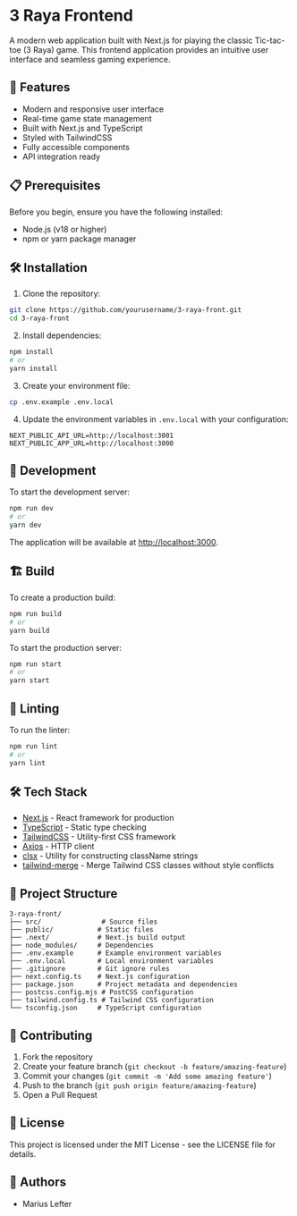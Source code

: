 # 3 Raya Frontend

A modern web application built with Next.js for playing the classic Tic-tac-toe (3 Raya) game. This frontend application provides an intuitive user interface and seamless gaming experience.

## 🚀 Features

- Modern and responsive user interface
- Real-time game state management
- Built with Next.js and TypeScript
- Styled with TailwindCSS
- Fully accessible components
- API integration ready

## 📋 Prerequisites

Before you begin, ensure you have the following installed:
- Node.js (v18 or higher)
- npm or yarn package manager

## 🛠️ Installation

1. Clone the repository:
```bash
git clone https://github.com/yourusername/3-raya-front.git
cd 3-raya-front
```

2. Install dependencies:
```bash
npm install
# or
yarn install
```

3. Create your environment file:
```bash
cp .env.example .env.local
```

4. Update the environment variables in `.env.local` with your configuration:
```env
NEXT_PUBLIC_API_URL=http://localhost:3001
NEXT_PUBLIC_APP_URL=http://localhost:3000
```

## 🚀 Development

To start the development server:

```bash
npm run dev
# or
yarn dev
```

The application will be available at [http://localhost:3000](http://localhost:3000).

## 🏗️ Build

To create a production build:

```bash
npm run build
# or
yarn build
```

To start the production server:

```bash
npm run start
# or
yarn start
```

## 🧪 Linting

To run the linter:

```bash
npm run lint
# or
yarn lint
```

## 🛠️ Tech Stack

- [Next.js](https://nextjs.org/) - React framework for production
- [TypeScript](https://www.typescriptlang.org/) - Static type checking
- [TailwindCSS](https://tailwindcss.com/) - Utility-first CSS framework
- [Axios](https://axios-http.com/) - HTTP client
- [clsx](https://github.com/lukeed/clsx) - Utility for constructing className strings
- [tailwind-merge](https://github.com/dcastil/tailwind-merge) - Merge Tailwind CSS classes without style conflicts

## 📁 Project Structure

```
3-raya-front/
├── src/               # Source files
├── public/           # Static files
├── .next/            # Next.js build output
├── node_modules/     # Dependencies
├── .env.example      # Example environment variables
├── .env.local        # Local environment variables
├── .gitignore        # Git ignore rules
├── next.config.ts    # Next.js configuration
├── package.json      # Project metadata and dependencies
├── postcss.config.mjs # PostCSS configuration
├── tailwind.config.ts # Tailwind CSS configuration
└── tsconfig.json     # TypeScript configuration
```

## 🤝 Contributing

1. Fork the repository
2. Create your feature branch (`git checkout -b feature/amazing-feature`)
3. Commit your changes (`git commit -m 'Add some amazing feature'`)
4. Push to the branch (`git push origin feature/amazing-feature`)
5. Open a Pull Request

## 📝 License

This project is licensed under the MIT License - see the LICENSE file for details.

## 👥 Authors

- Marius Lefter
